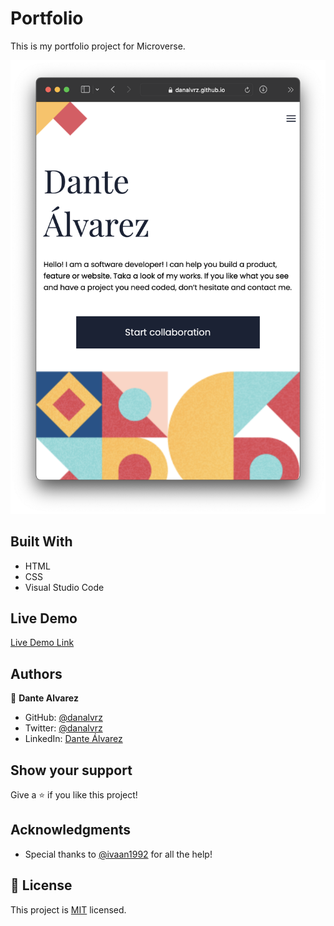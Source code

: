 # Portfolio

This is my portfolio project for Microverse.

![screenshot](/images/screen_shot.png)


## Built With

- HTML
- CSS
- Visual Studio Code

## Live Demo

[Live Demo Link](https://danalvrz.github.io/Portfolio/)


## Authors

👤 **Dante Alvarez**

- GitHub: [@danalvrz](https://github.com/danalvrz)
- Twitter: [@danalvrz](https://twitter.com/danalvrz)
- LinkedIn: [Dante Álvarez](https://www.linkedin.com/in/dante-álvarez-85098a222/)


## Show your support

Give a ⭐️ if you like this project!

## Acknowledgments

- Special thanks to [@ivaan1992](https://github.com/ivaan1992) for all the help!

## 📝 License

This project is [MIT](./MIT.md) licensed.
